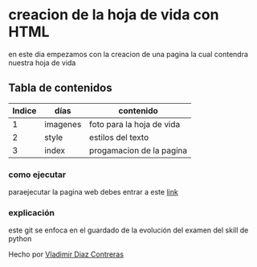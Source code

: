 # creacion de la hoja de vida con HTML
en este dia empezamos con la creacion de una pagina la cual contendra nuestra hoja de vida 

## Tabla de contenidos
| Indice | días |contenido |
|--|--|--|
| 1 | imagenes| foto para la hoja de vida
| 2 | style | estilos del texto
| 3 | index| progamacion de la pagina 



### como ejecutar 
paraejecutar la pagina web debes entrar a este  [link](https://vladimirdiazcontreras.github.io/HTML_S1_DiazContrerasVladimir/dia2/)  



### explicación  
este git   se enfoca en el guardado de la evolución del examen del skill de python 


Hecho por [Vladimir Diaz Contreras](https://github.com/VladimirDiazContreras)  


